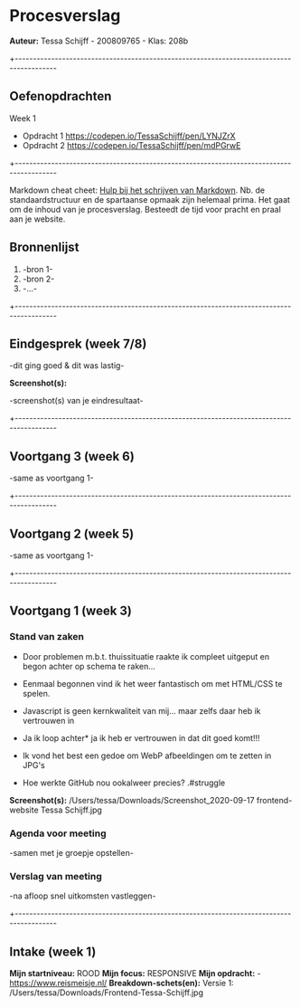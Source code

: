 # Procesverslag
**Auteur:** Tessa Schijff - 200809765 - Klas: 208b

+-----------------------------------------------------------------------------------------

## Oefenopdrachten

Week 1
+ Opdracht 1                        https://codepen.io/TessaSchijff/pen/LYNJZrX
+ Opdracht 2                        https://codepen.io/TessaSchijff/pen/mdPGrwE
                
+-----------------------------------------------------------------------------------------

Markdown cheat cheet: [Hulp bij het schrijven van Markdown](https://github.com/adam-p/markdown-here/wiki/Markdown-Cheatsheet). Nb. de standaardstructuur en de spartaanse opmaak zijn helemaal prima. Het gaat om de inhoud van je procesverslag. Besteedt de tijd voor pracht en praal aan je website.



## Bronnenlijst
1. -bron 1-
2. -bron 2-
3. -...-

+-----------------------------------------------------------------------------------------

## Eindgesprek (week 7/8)

-dit ging goed & dit was lastig-

**Screenshot(s):**

-screenshot(s) van je eindresultaat-

+-----------------------------------------------------------------------------------------

## Voortgang 3 (week 6)

-same as voortgang 1-

+-----------------------------------------------------------------------------------------

## Voortgang 2 (week 5)

-same as voortgang 1-

+-----------------------------------------------------------------------------------------

## Voortgang 1 (week 3)


### Stand van zaken

+    Door problemen m.b.t. thuissituatie raakte ik compleet uitgeput en begon achter op schema te raken...
+   Eenmaal begonnen vind ik het weer fantastisch om met HTML/CSS te spelen.
+   Javascript is geen kernkwaliteit van mij... maar zelfs daar heb ik vertrouwen in
+   Ja ik loop achter*  ja ik heb er vertrouwen in dat dit goed komt!!!

+   Ik vond het best een gedoe om WebP afbeeldingen om te zetten in JPG's
+   Hoe werkte GitHub nou ookalweer precies? .#struggle


**Screenshot(s):**
        /Users/tessa/Downloads/Screenshot_2020-09-17 frontend-website Tessa Schijff.jpg


### Agenda voor meeting

-samen met je groepje opstellen-

### Verslag van meeting

-na afloop snel uitkomsten vastleggen-

+-----------------------------------------------------------------------------------------

## Intake (week 1)

**Mijn startniveau:** ROOD
**Mijn focus:** RESPONSIVE
**Mijn opdracht:** -https://www.reismeisje.nl/
**Breakdown-schets(en):** 
            Versie 1: /Users/tessa/Downloads/Frontend-Tessa-Schijff.jpg
